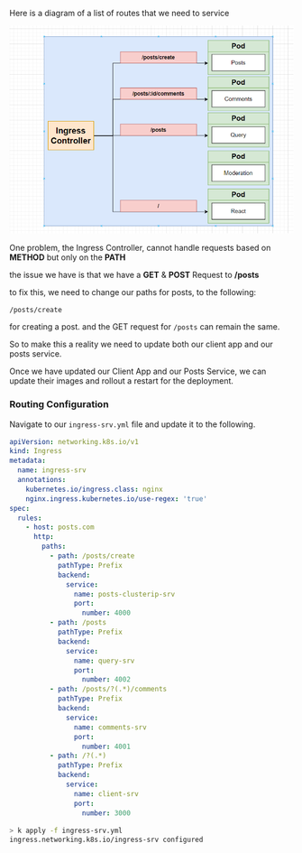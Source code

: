 Here is a diagram of a list of routes that we need to service

![routing-rule](../../doc_assets/screenshots/Docker/routing-rule.png)

One problem, the Ingress Controller, cannot handle requests based on **METHOD** but only on the **PATH**

the issue we have is that we have a **GET** & **POST** Request to **/posts**

to fix this, we need to change our paths for posts, to the following: 

```
/posts/create

```
for creating a post.
and the GET request for `/posts` can remain the same.

So to make this a reality we need to update both our client app and our posts service.

Once we have updated our Client App and our Posts Service, we can update their images and rollout a restart for the deployment.

### Routing Configuration

Navigate to our `ingress-srv.yml` file and update it to the following.

```yml
apiVersion: networking.k8s.io/v1
kind: Ingress
metadata:
  name: ingress-srv
  annotations:
    kubernetes.io/ingress.class: nginx
    nginx.ingress.kubernetes.io/use-regex: 'true'
spec:
  rules:
    - host: posts.com
      http:
        paths:
          - path: /posts/create
            pathType: Prefix
            backend:
              service:
                name: posts-clusterip-srv
                port:
                  number: 4000
          - path: /posts
            pathType: Prefix
            backend:
              service:
                name: query-srv
                port:
                  number: 4002
          - path: /posts/?(.*)/comments
            pathType: Prefix
            backend:
              service:
                name: comments-srv
                port:
                  number: 4001
          - path: /?(.*)
            pathType: Prefix
            backend:
              service:
                name: client-srv
                port:
                  number: 3000

```

```bash
> k apply -f ingress-srv.yml
ingress.networking.k8s.io/ingress-srv configured
```